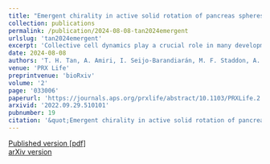 ```yaml
---
title: "Emergent chirality in active solid rotation of pancreas spheres"
collection: publications
permalink: /publication/2024-08-08-tan2024emergent
urlslug: 'tan2024emergent'
excerpt: 'Collective cell dynamics play a crucial role in many developmental and physiological contexts. While two-dimensional (2D) cell migration has been widely studied, how three-dimensional (3D) geometry and topology interplay with collective cell behavior to determine dynamics and functions remains an open question. In this work, we elucidate the biophysical mechanism underlying rotation in spherical tissues, a phenomenon widely reported both in vivo and in vitro. Using murine pancreas-derived organoids as a model system, we find that epithelial spheres exhibit persistent rotation, rotational axis drift and rotation arrest. Using a 3D vertex model, we demonstrate how the interplay between traction force and polarity alignment can account for these distinct rotational dynamics. Furthermore, our analysis shows that the spherical tissue rotates as an active solid and exhibits spontaneous chiral symmetry breaking. Using a continuum model, we demonstrate how the types and location of topological defects in the polarity field underlie this symmetry breaking process. Altogether, our work shows that tissue chirality can arise via topological defects in the pattern of cell traction forces, with potential implications for left-right symmetry breaking processes in morphogenetic events.'
date: 2024-08-08
authors: 'T. H. Tan, A. Amiri, I. Seijo-Barandiarán, M. F. Staddon, A. Materne, S. Tomas, C. Duclut, M. Popović, A. Grapin-Botton, F. Jülicher'
venue: 'PRX Life'
preprintvenue: 'bioRxiv'
volume: '2'
page: '033006'
paperurl: 'https://journals.aps.org/prxlife/abstract/10.1103/PRXLife.2.033006'
arxivid: '2022.09.29.510101'
pubnumber: 19
citation: '&quot;Emergent chirality in active solid rotation of pancreas spheres&quot;, T. H. Tan, A. Amiri, I. Seijo-Barandiarán, M. F. Staddon, A. Materne, S. Tomas, C. Duclut, M. Popović, A. Grapin-Botton, F. Jülicher, <i>PRX Life</i> <b>2</b>, 033006 (2024).'
---
```

[Published version <i class="fa fa-external-link-alt fa-xs" aria-hidden="true"></i>](https://journals.aps.org/prxlife/abstract/10.1103/PRXLife.2.033006)
[[pdf] <i class="fa fa-download fa-xs" aria-hidden="true"></i>](http://charlieduclut.github.io/files/tan2024emergent.pdf)
<br/>
[arXiv version <i class="fa fa-external-link-alt fa-xs" aria-hidden="true"></i>](https://arxiv.org/abs/2022.09.29.510101)
